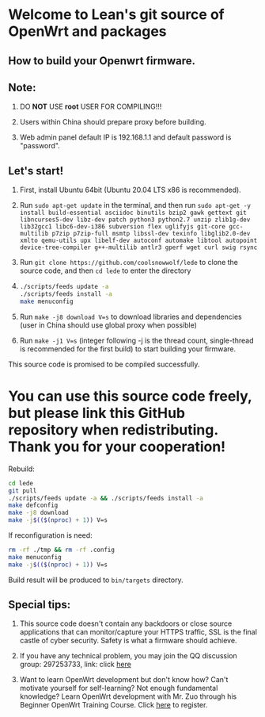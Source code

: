 Welcome to Lean's git source of OpenWrt and packages
=

How to build your Openwrt firmware.
-
Note:
--
1. DO **NOT** USE **root** USER FOR COMPILING!!!

2. Users within China should prepare proxy before building.

3. Web admin panel default IP is 192.168.1.1 and default password is "password".

Let's start!
---
1. First, install Ubuntu 64bit (Ubuntu 20.04 LTS x86 is recommended).

2. Run `sudo apt-get update` in the terminal, and then run
    `
    sudo apt-get -y install build-essential asciidoc binutils bzip2 gawk gettext git libncurses5-dev libz-dev patch python3 python2.7 unzip zlib1g-dev lib32gcc1 libc6-dev-i386 subversion flex uglifyjs git-core gcc-multilib p7zip p7zip-full msmtp libssl-dev texinfo libglib2.0-dev xmlto qemu-utils upx libelf-dev autoconf automake libtool autopoint device-tree-compiler g++-multilib antlr3 gperf wget curl swig rsync
    `

3. Run `git clone https://github.com/coolsnowwolf/lede` to clone the source code, and then `cd lede` to enter the directory

4. ```bash
   ./scripts/feeds update -a
   ./scripts/feeds install -a
   make menuconfig
   ```

5. Run `make -j8 download V=s` to download libraries and dependencies (user in China should use global proxy when possible)

6. Run `make -j1 V=s` (integer following -j is the thread count, single-thread is recommended for the first build) to start building your firmware.

This source code is promised to be compiled successfully.

You can use this source code freely, but please link this GitHub repository when redistributing. Thank you for your cooperation!
=

Rebuild:
```bash
cd lede
git pull
./scripts/feeds update -a && ./scripts/feeds install -a
make defconfig
make -j8 download
make -j$(($(nproc) + 1)) V=s
```

If reconfiguration is need:
```bash
rm -rf ./tmp && rm -rf .config
make menuconfig
make -j$(($(nproc) + 1)) V=s
```

Build result will be produced to `bin/targets` directory.

Special tips:
------
1. This source code doesn't contain any backdoors or close source applications that can monitor/capture your HTTPS traffic, SSL is the final castle of cyber security. Safety is what a firmware should achieve.

2. If you have any technical problem, you may join the QQ discussion group: 297253733, link: click [here](https://jq.qq.com/?_wv=1027&k=5yCRuXL)

3. Want to learn OpenWrt development but don't know how? Can't motivate yourself for self-learning? Not enough fundamental knowledge? Learn OpenWrt development with Mr. Zuo through his Beginner OpenWrt Training Course. Click [here](http://forgotfun.org/2018/04/openwrt-training-2018.html) to register.
